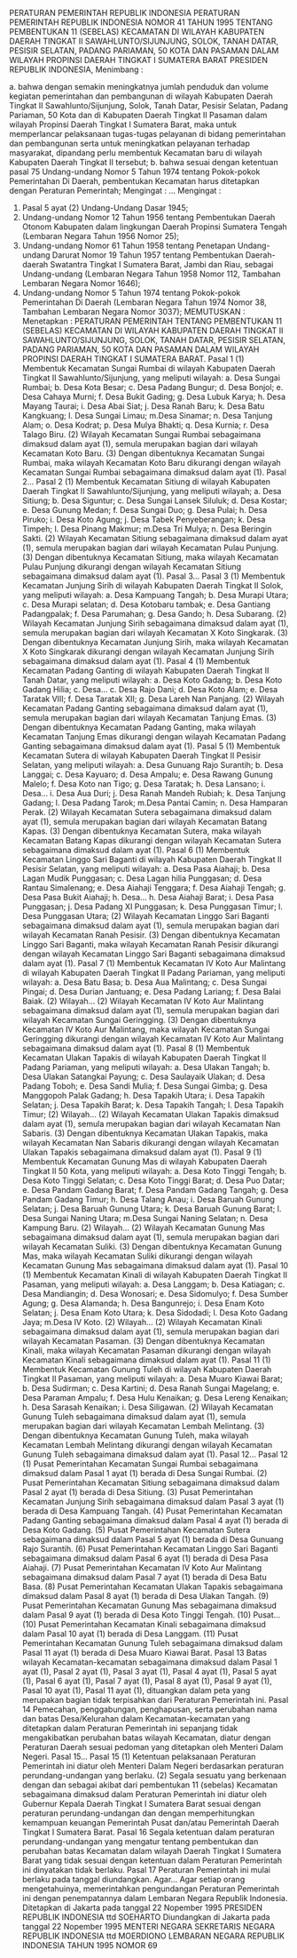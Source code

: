  PERATURAN PEMERINTAH REPUBLIK INDONESIA PERATURAN PEMERINTAH REPUBLIK INDONESIA NOMOR 41 TAHUN 1995 TENTANG PEMBENTUKAN 11 (SEBELAS) KECAMATAN DI WILAYAH KABUPATEN DAERAH TINGKAT II SAWAHLUNTO/SIJUNJUNG, SOLOK, TANAH DATAR, PESISIR SELATAN, PADANG PARIAMAN, 50 KOTA DAN PASAMAN DALAM WILAYAH PROPINSI DAERAH TINGKAT I SUMATERA BARAT PRESIDEN REPUBLIK INDONESIA,
Menimbang :

a. bahwa dengan semakin meningkatnya jumlah penduduk dan volume kegiatan pemerintahan dan pembangunan di wilayah Kabupaten Daerah Tingkat II Sawahlunto/Sijunjung, Solok, Tanah Datar, Pesisir Selatan, Padang Pariaman, 50 Kota dan di Kabupaten Daerah Tingkat II Pasaman dalam wilayah Propinsi Daerah Tingkat I Sumatera Barat, maka untuk memperlancar pelaksanaan tugas-tugas pelayanan di bidang pemerintahan dan pembangunan serta untuk meningkatkan pelayanan terhadap masyarakat, dipandang perlu membentuk Kecamatan baru di wilayah Kabupaten Daerah Tingkat II tersebut;
b. bahwa sesuai dengan ketentuan pasal 75 Undang-undang Nomor 5 Tahun 1974 tentang Pokok-pokok Pemerintahan Di Daerah, pembentukan Kecamatan harus ditetapkan dengan Peraturan Pemerintah;
Mengingat :
 …
Mengingat :

1. Pasal 5 ayat (2) Undang-Undang Dasar 1945;
2. Undang-undang Nomor 12 Tahun 1956 tentang Pembentukan Daerah Otonom Kabupaten dalam lingkungan Daerah Propinsi Sumatera Tengah (Lembaran Negara Tahun 1956 Nomor 25);
3. Undang-undang Nomor 61 Tahun 1958 tentang Penetapan Undang-undang Darurat Nomor 19 Tahun 1957 tentang Pembentukan Daerah-daerah Swatantra Tingkat I Sumatera Barat, Jambi dan Riau, sebagai Undang-undang (Lembaran Negara Tahun 1958 Nomor 112, Tambahan Lembaran Negara Nomor 1646);
4. Undang-undang Nomor 5 Tahun 1974 tentang Pokok-pokok Pemerintahan Di Daerah (Lembaran Negara Tahun 1974 Nomor 38, Tambahan Lembaran Negara Nomor 3037);
MEMUTUSKAN :
 Menetapkan : PERATURAN PEMERINTAH TENTANG PEMBENTUKAN 11 (SEBELAS) KECAMATAN DI WILAYAH KABUPATEN DAERAH TINGKAT II SAWAHLUNTO/SIJUNJUNG, SOLOK, TANAH DATAR, PESISIR SELATAN, PADANG PARIAMAN, 50 KOTA DAN PASAMAN DALAM WILAYAH PROPINSI DAERAH TINGKAT I SUMATERA BARAT.
Pasal 1
(1) Membentuk Kecamatan Sungai Rumbai di wilayah Kabupaten Daerah Tingkat II Sawahlunto/Sijunjung, yang meliputi wilayah:
a. Desa Sungai Rumbai;
b. Desa Kota Besar;
c. Desa Padang Bungur;
d. Desa Bonjol;
e. Desa Cahaya Murni;
f. Desa Bukit Gading;
g. Desa Lubuk Karya;
h. Desa Mayang Taurai;
i. Desa Abai Siat;
j. Desa Ranah Baru;
k. Desa Batu Kangkuang;
l. Desa Sungai Limau;
m.Desa Sinamar;
n. Desa Tanjung Alam;
o. Desa Kodrat;
p. Desa Mulya Bhakti;
q. Desa Kurnia;
r. Desa Talago Biru.
(2) Wilayah Kecamatan Sungai Rumbai sebagaimana dimaksud dalam ayat (1), semula merupakan bagian dari wilayah Kecamatan Koto Baru.
(3) Dengan dibentuknya Kecamatan Sungai Rumbai, maka wilayah Kecamatan Koto Baru dikurangi dengan wilayah Kecamatan Sungai Rumbai sebagaimana dimaksud dalam ayat (1). Pasal 2…
Pasal 2
(1) Membentuk Kecamatan Sitiung di wilayah Kabupaten Daerah Tingkat II Sawahlunto/Sijunjung, yang meliputi wilayah;
a. Desa Sitiung;
b. Desa Siguntur;
c. Desa Sungai Lansek Siluluk;
d. Desa Kostar;
e. Desa Gunung Medan;
f. Desa Sungai Duo;
g. Desa Pulai;
h. Desa Piruko;
i. Desa Koto Agung;
j. Desa Tabek Penyeberangan;
k. Desa Timpeh;
l. Desa Pinang Makmur;
m.Desa Tri Mulya;
n. Desa Beringin Sakti.
(2) Wilayah Kecamatan Sitiung sebagaimana dimaksud dalam ayat (1), semula merupakan bagian dari wilayah Kecamatan Pulau Punjung.
(3) Dengan dibentuknya Kecamatan Sitiung, maka wilayah Kecamatan Pulau Punjung dikurangi dengan wilayah Kecamatan Sitiung sebagaimana dimaksud dalam ayat (1). Pasal 3…
Pasal 3
(1) Membentuk Kecamatan Junjung Sirih di wilayah Kabupaten Daerah Tingkat II Solok, yang meliputi wilayah:
a. Desa Kampuang Tangah;
b. Desa Murapi Utara;
c. Desa Murapi selatan;
d. Desa Kotobaru tambak;
e. Desa Gantiang Padangpalak;
f. Desa Parumahan;
g. Desa Gando;
h. Desa Subarang.
(2) Wilayah Kecamatan Junjung Sirih sebagaimana dimaksud dalam ayat (1), semula merupakan bagian dari wilayah Kecamatan X Koto Singkarak.
(3) Dengan dibentuknya Kecamatan Junjung Sirih, maka wilayah Kecamatan X Koto Singkarak dikurangi dengan wilayah Kecamatan Junjung Sirih sebagaimana dimaksud dalam ayat (1).
Pasal 4
(1) Membentuk Kecamatan Padang Ganting di wilayah Kabupaten Daerah Tingkat II Tanah Datar, yang meliputi wilayah:
a. Desa Koto Gadang;
b. Desa Koto Gadang Hilia;
c. Desa...
c. Desa Rajo Dani;
d. Desa Koto Alam;
e. Desa Taratak VIII;
f. Desa Taratak XII;
g. Desa Lareh Nan Panjang.
(2) Wilayah Kecamatan Padang Ganting sebagaimana dimaksud dalam ayat (1), semula merupakan bagian dari wilayah Kecamatan Tanjung Emas.
(3) Dengan dibentuknya Kecamatan Padang Ganting, maka wilayah Kecamatan Tanjung Emas dikurangi dengan wilayah Kecamatan Padang Ganting sebagaimana dimaksud dalam ayat (1).
Pasal 5
(1) Membentuk Kecamatan Sutera di wilayah Kabupaten Daerah Tingkat II Pesisir Selatan, yang meliputi wilayah:
a. Desa Gunuang Rajo Surantih;
b. Desa Langgai;
c. Desa Kayuaro;
d. Desa Ampalu;
e. Desa Rawang Gunung Malelo;
f. Desa Koto nan Tigo;
g. Desa Taratak;
h. Desa Lansano;
i. Desa...
i. Desa Aua Duri;
j. Desa Ranah Mandeh Rubiah;
k. Desa Tanjung Gadang;
l. Desa Padang Tarok;
m.Desa Pantai Camin;
n. Desa Hamparan Perak.
(2) Wilayah Kecamatan Sutera sebagaimana dimaksud dalam ayat (1), semula merupakan bagian dari wilayah Kecamatan Batang Kapas.
(3) Dengan dibentuknya Kecamatan Sutera, maka wilayah Kecamatan Batang Kapas dikurangi dengan wilayah Kecamatan Sutera sebagaimana dimaksud dalam ayat (1).
Pasal 6
(1) Membentuk Kecamatan Linggo Sari Baganti di wilayah Kabupaten Daerah Tingkat II Pesisir Selatan, yang meliputi wilayah:
a. Desa Pasa Aiahaji;
b. Desa Lagan Mudik Punggasan;
c. Desa Lagan hilia Punggasan;
d. Desa Rantau Simalenang;
e. Desa Aiahaji Tenggara;
f. Desa Aiahaji Tengah;
g. Desa Pasa Bukit Aiahaji;
h. Desa...
h. Desa Aiahaji Barat;
i. Desa Pasa Punggasan;
j. Desa Padang XI Punggasan;
k. Desa Punggasan Timur;
l. Desa Punggasan Utara;
(2) Wilayah Kecamatan Linggo Sari Baganti sebagaimana dimaksud dalam ayat (1), semula merupakan bagian dari wilayah Kecamatan Ranah Pesisir.
(3) Dengan dibentuknya Kecamatan Linggo Sari Baganti, maka wilayah Kecamatan Ranah Pesisir dikurangi dengan wilayah Kecamatan Linggo Sari Baganti sebagaimana dimaksud dalam ayat (1).
Pasal 7
(1) Membentuk Kecamatan IV Koto Aur Malintang di wilayah Kabupaten Daerah Tingkat II Padang Pariaman, yang meliputi wilayah:
a. Desa Batu Basa;
b. Desa Aua Malintang;
c. Desa Sungai Pingai;
d. Desa Durian Jantuang;
e. Desa Padang Lariang;
f. Desa Balai Baiak.
(2) Wilayah...
(2) Wilayah Kecamatan IV Koto Aur Malintang sebagaimana dimaksud dalam ayat (1), semula merupakan bagian dari wilayah Kecamatan Sungai Geringging.
(3) Dengan dibentuknya Kecamatan IV Koto Aur Malintang, maka wilayah Kecamatan Sungai Geringging dikurangi dengan wilayah Kecamatan IV Koto Aur Malintang sebagaimana dimaksud dalam ayat (1).
Pasal 8
(1) Membentuk Kecamatan Ulakan Tapakis di wilayah Kabupaten Daerah Tingkat II Padang Pariaman, yang meliputi wilayah:
a. Desa Ulakan Tangah;
b. Desa Ulakan Satangkai Payung;
c. Desa Saulayaik Ulakan;
d. Desa Padang Toboh;
e. Desa Sandi Mulia;
f. Desa Sungai Gimba;
g. Desa Manggopoh Palak Gadang;
h. Desa Tapakih Utara;
i. Desa Tapakih Selatan;
j. Desa Tapakih Barat;
k. Desa Tapakih Tangah;
l. Desa Tapakih Timur;
(2) Wilayah...
(2) Wilayah Kecamatan Ulakan Tapakis dimaksud dalam ayat (1), semula merupakan bagian dari wilayah Kecamatan Nan Sabaris.
(3) Dengan dibentuknya Kecamatan Ulakan Tapakis, maka wilayah Kecamatan Nan Sabaris dikurangi dengan wilayah Kecamatan Ulakan Tapakis sebagaimana dimaksud dalam ayat (1).
Pasal 9
(1) Membentuk Kecamatan Gunung Mas di wilayah Kabupaten Daerah Tingkat II 50 Kota, yang meliputi wilayah:
a. Desa Koto Tinggi Tengah;
b. Desa Koto Tinggi Selatan;
c. Desa Koto Tinggi Barat;
d. Desa Puo Datar;
e. Desa Pandam Gadang Barat;
f. Desa Pandam Gadang Tangah;
g. Desa Pandam Gadang Timur;
h. Desa Talang Anau;
i. Desa Baruah Gunung Selatan;
j. Desa Baruah Gunung Utara;
k. Desa Baruah Gunung Barat;
l. Desa Sungai Naning Utara;
m.Desa Sungai Naning Selatan;
n. Desa Kampung Baru.
(2) Wilayah...
(2) Wilayah Kecamatan Gunung Mas sebagaimana dimaksud dalam ayat (1), semula merupakan bagian dari wilayah Kecamatan Suliki.
(3) Dengan dibentuknya Kecamatan Gunung Mas, maka wilayah Kecamatan Suliki dikurangi dengan wilayah Kecamatan Gunung Mas sebagaimana dimaksud dalam ayat (1).
Pasal 10
(1) Membentuk Kecamatan Kinali di wilayah Kabupaten Daerah Tingkat II Pasaman, yang meliputi wilayah:
a. Desa Langgam;
b. Desa Katiagan;
c. Desa Mandiangin;
d. Desa Wonosari;
e. Desa Sidomulyo;
f. Desa Sumber Agung;
g. Desa Alamanda;
h. Desa Bangunrejo;
i. Desa Enam Koto Selatan;
j. Desa Enam Koto Utara;
k. Desa Sidodadi;
l. Desa Koto Gadang Jaya;
m.Desa IV Koto.
(2) Wilayah...
(2) Wilayah Kecamatan Kinali sebagaimana dimaksud dalam ayat (1), semula merupakan bagian dari wilayah Kecamatan Pasaman.
(3) Dengan dibentuknya Kecamatan Kinali, maka wilayah Kecamatan Pasaman dikurangi dengan wilayah Kecamatan Kinali sebagaimana dimaksud dalam ayat (1).
Pasal 11
(1) Membentuk Kecamatan Gunung Tuleh di wilayah Kabupaten Daerah Tingkat II Pasaman, yang meliputi wilayah:
a. Desa Muaro Kiawai Barat;
b. Desa Sudirman;
c. Desa Kartini;
d. Desa Ranah Sungai Magelang;
e. Desa Paraman Ampalu;
f. Desa Hulu Kenaikan;
g. Desa Lereng Kenaikan;
h. Desa Sarasah Kenaikan;
i. Desa Siligawan.
(2) Wilayah Kecamatan Gunung Tuleh sebagaimana dimaksud dalam ayat (1), semula merupakan bagian dari wilayah Kecamatan Lembah Melintang.
(3) Dengan dibentuknya Kecamatan Gunung Tuleh, maka wilayah Kecamatan Lembah Melintang dikurangi dengan wilayah Kecamatan Gunung Tuleh sebagaimana dimaksud dalam ayat (1). Pasal 12…
Pasal 12
(1) Pusat Pemerintahan Kecamatan Sungai Rumbai sebagaimana dimaksud dalam Pasal 1 ayat (1) berada di Desa Sungai Rumbai.
(2) Pusat Pemerintahan Kecamatan Sitiung sebagaimana dimaksud dalam Pasal 2 ayat (1) berada di Desa Sitiung.
(3) Pusat Pemerintahan Kecamatan Junjung Sirih sebagaimana dimaksud dalam Pasal 3 ayat (1) berada di Desa Kampuang Tangah.
(4) Pusat Pemerintahan Kecamatan Padang Ganting sebagaimana dimaksud dalam Pasal 4 ayat (1) berada di Desa Koto Gadang.
(5) Pusat Pemerintahan Kecamatan Sutera sebagaimana dimaksud dalam Pasal 5 ayat (1) berada di Desa Gunuang Rajo Surantih.
(6) Pusat Pemerintahan Kecamatan Linggo Sari Baganti sebagaimana dimaksud dalam Pasal 6 ayat (1) berada di Desa Pasa Aiahaji.
(7) Pusat Pemerintahan Kecamatan IV Koto Aur Malintang sebagaimana dimaksud dalam Pasal 7 ayat (1) berada di Desa Batu Basa.
(8) Pusat Pemerintahan Kecamatan Ulakan Tapakis sebagaimana dimaksud dalam Pasal 8 ayat (1) berada di Desa Ulakan Tangah.
(9) Pusat Pemerintahan Kecamatan Gunung Mas sebagaimana dimaksud dalam Pasal 9 ayat (1) berada di Desa Koto Tinggi Tengah.
(10) Pusat...
(10) Pusat Pemerintahan Kecamatan Kinali sebagaimana dimaksud dalam Pasal 10 ayat (1) berada di Desa Langgam.
(11) Pusat Pemerintahan Kecamatan Gunung Tuleh sebagaimana dimaksud dalam Pasal 11 ayat (1) berada di Desa Muaro Kiawai Barat.
Pasal 13
Batas wilayah Kecamatan-kecamatan sebagaimana dimaksud dalam Pasal 1 ayat (1), Pasal 2 ayat (1), Pasal 3 ayat (1), Pasal 4 ayat (1), Pasal 5 ayat (1), Pasal 6 ayat (1), Pasal 7 ayat (1), Pasal 8 ayat (1), Pasal 9 ayat (1), Pasal 10 ayat (1), Pasal 11 ayat (1), dituangkan dalam peta yang merupakan bagian tidak terpisahkan dari Peraturan Pemerintah ini.
Pasal 14
Pemecahan, penggabungan, penghapusan, serta perubahan nama dan batas Desa/Kelurahan dalam Kecamatan-kecamatan yang ditetapkan dalam Peraturan Pemerintah ini sepanjang tidak mengakibatkan perubahan batas wilayah Kecamatan, diatur dengan Peraturan Daerah sesuai pedoman yang ditetapkan oleh Menteri Dalam Negeri. Pasal 15…
Pasal 15
(1) Ketentuan pelaksanaan Peraturan Pemerintah ini diatur oleh Menteri Dalam Negeri berdasarkan peraturan perundang-undangan yang berlaku.
(2) Segala sesuatu yang berkenaan dengan dan sebagai akibat dari pembentukan 11 (sebelas) Kecamatan sebagaimana dimaksud dalam Peraturan Pemerintah ini diatur oleh Gubernur Kepala Daerah Tingkat I Sumatera Barat sesuai dengan peraturan perundang-undangan dan dengan memperhitungkan kemampuan keuangan Pemerintah Pusat dan/atau Pemerintah Daerah Tingkat I Sumatera Barat.
Pasal 16
Segala ketentuan dalam peraturan perundang-undangan yang mengatur tentang pembentukan dan perubahan batas Kecamatan dalam wilayah Daerah Tingkat I Sumatera Barat yang tidak sesuai dengan ketentuan dalam Peraturan Pemerintah ini dinyatakan tidak berlaku.
Pasal 17
Peraturan Pemerintah ini mulai berlaku pada tanggal diundangkan. Agar…
Agar setiap orang mengetahuinya, memerintahkan pengundangan Peraturan Pemerintah ini dengan penempatannya dalam Lembaran Negara Republik Indonesia. Ditetapkan di Jakarta pada tanggal 22 Nopember 1995 PRESIDEN REPUBLIK INDONESIA ttd SOEHARTO Diundangkan di Jakarta pada tanggal 22 Nopember 1995 MENTERI NEGARA SEKRETARIS NEGARA REPUBLIK INDONESIA ttd MOERDIONO LEMBARAN NEGARA REPUBLIK INDONESIA TAHUN 1995 NOMOR 69